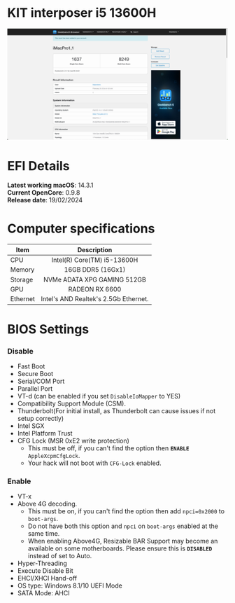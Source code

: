 # KIT interposer i5 13600H

![overview-12 3](./Geekbench.png)

# EFI Details
**Latest working macOS**: 14.3.1
<br>
**Current OpenCore**: 0.9.8
<br>
**Release date**: 19/02/2024

# Computer specifications
|Item|Description|
|-|:-------:|
|CPU|Intel(R) Core(TM) i5-13600H
|Memory|16GB DDR5 (16Gx1)|
|Storage|NVMe ADATA XPG GAMING 512GB|
|GPU|RADEON RX 6600
|Ethernet|Intel's AND Realtek's 2.5Gb Ethernet.

# BIOS Settings

### Disable
- Fast Boot
- Secure Boot
- Serial/COM Port
- Parallel Port
- VT-d (can be enabled if you set `DisableIoMapper` to YES)
- Compatibility Support Module (CSM).
- Thunderbolt(For initial install, as Thunderbolt can cause issues if not setup correctly)
- Intel SGX
- Intel Platform Trust
- CFG Lock (MSR 0xE2 write protection)
    - This must be off, if you can't find the option then **`ENABLE`** `AppleXcpmCfgLock`. 
    - Your hack will not boot with `CFG-Lock` enabled.

### Enable
- VT-x
- Above 4G decoding. 
    - This must be on, if you can't find the option then add `npci=0x2000` to `boot-args`. 
    - Do not have both this option and `npci` on `boot-args` enabled at the same time.
    - When enabling Above4G, Resizable BAR Support may become an available on some motherboards. Please ensure this is **`DISABLED`** instead of set to Auto.
- Hyper-Threading
- Execute Disable Bit
- EHCI/XHCI Hand-off
- OS type: Windows 8.1/10 UEFI Mode
- SATA Mode: AHCI
